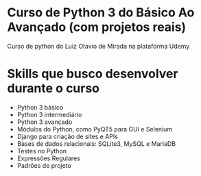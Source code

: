 # Curso de Python 3 do Básico Ao Avançado (com projetos reais)

Curso de python do Luiz Otavio de Mirada na plataforma Udemy 

# Skills que busco desenvolver durante o curso
* Python 3 básico
* Python 3 intermediário
* Python 3 avançado
* Módulos do Python, como PyQT5 para GUI e Selenium
* Django para criação de sites e APIs
* Bases de dados relacionais: SQLite3, MySQL e MariaDB
* Testes no Python
* Expressões Regulares
* Padrões de projeto
